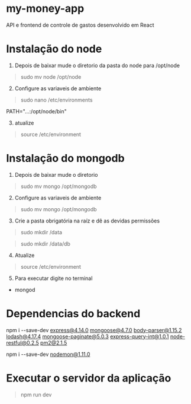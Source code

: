 # my-money-app
API e frontend de controle de gastos desenvolvido em React

# Instalação do node
1. Depois de baixar mude o diretorio da pasta do node para /opt/node

> sudo mv node /opt/node

2. Configure as variaveis de ambiente 

> sudo nano /etc/environments

PATH="...:/opt/node/bin"

3. atualize

> source /etc/environment

# Instalação do mongodb
1. Depois de baixar mude o diretorio

> sudo mv mongo /opt/mongodb

2. Configure as variaveis de ambiente

> sudo mv mongo /opt/mongodb

3. Crie a pasta obrigatória na raíz e dê as devidas permissões

> sudo mkdir /data

> sudo mkdir /data/db

4. Atualize 

> source /etc/environment

5. Para executar digite no terminal

* mongod

# Dependencias do backend
npm i --save-dev express@4.14.0 mongoose@4.7.0 body-parser@1.15.2 lodash@4.17.4 mongoose-paginate@5.0.3 express-query-int@1.0.1 node-restful@0.2.5 pm2@2.1.5

npm i --save-dev nodemon@1.11.0

# Executar o servidor da aplicação
> npm run dev